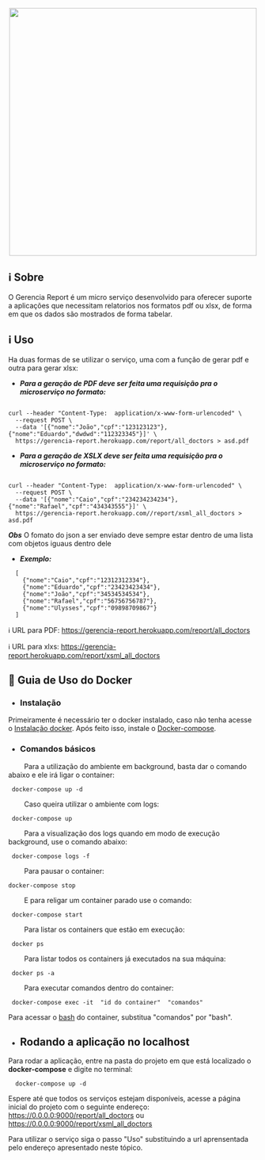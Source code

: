 <p align="center"><a href="https://i.imgur.com/LbrJ2e6.png" target="_blank"><img width="500"src="https://i.imgur.com/LbrJ2e6.png"></a></p>
<p align="center">
        
## ℹ️ Sobre
O Gerencia Report é um micro serviço desenvolvido para oferecer suporte a aplicações que necessitam relatorios nos formatos pdf ou xlsx, de forma em que os dados são mostrados de forma tabelar.

## ℹ️ Uso

Ha duas formas de se utilizar o serviço, uma com a função de gerar pdf e outra para gerar xlsx:

* ***Para a geração de PDF deve ser feita uma requisição pra o microserviço no formato:***

```Terminal

curl --header "Content-Type:  application/x-www-form-urlencoded" \
  --request POST \
  --data '[{"nome":"João","cpf":"123123123"},{"nome":"Eduardo","dwdwd":"112323345"}]' \
  https://gerencia-report.herokuapp.com/report/all_doctors > asd.pdf

```

* ***Para a geração de XSLX deve ser feita uma requisição pra o microserviço no formato:***

```Terminal

curl --header "Content-Type:  application/x-www-form-urlencoded" \
  --request POST \
  --data '[{"nome":"Caio","cpf":"234234234234"},{"nome":"Rafael","cpf":"434343555"}]' \
  https://gerencia-report.herokuapp.com//report/xsml_all_doctors > asd.pdf

```

***Obs*** O fomato do json a ser enviado deve sempre estar dentro de uma lista com objetos iguaus dentro dele

* ***Exemplo:***


```Terminal
  [
    {"nome":"Caio","cpf":"12312312334"},
    {"nome":"Eduardo","cpf":"23423423434"},
    {"nome":"João","cpf":"34534534534"},
    {"nome":"Rafael","cpf":"56756756787"},
    {"nome":"Ulysses","cpf":"09898709867"} 
  ]

```



ℹ️ URL para PDF: https://gerencia-report.herokuapp.com/report/all_doctors

ℹ️ URL para xlxs: https://gerencia-report.herokuapp.com/report/xsml_all_doctors

## 🐳 Guia de Uso do Docker

* ### Instalação
Primeiramente é necessário ter o docker instalado, caso não tenha acesse o [Instalação docker](https://docs.docker.com/engine/installation/linux/docker-ce/). Após feito isso, instale o [Docker-compose](https://docs.docker.com/compose/install/).

* ### Comandos básicos 

 &emsp;&emsp; Para a utilização do ambiente em background, basta dar o comando abaixo e ele irá ligar o container:
 
 ```terminal
  docker-compose up -d
 ```
 &emsp;&emsp; Caso queira utilizar o ambiente com logs:

 ```terminal
  docker-compose up 
 ```
 &emsp;&emsp; Para a visualização dos logs quando em modo de execução background, use o comando abaixo:

 ```terminal
  docker-compose logs -f
 ```

 &emsp;&emsp; Para pausar o container:

  ```terminal
  docker-compose stop
 ```
 &emsp;&emsp; E para religar um container parado use o comando: 
 
 ```terminal
  docker-compose start 
 ```

 &emsp;&emsp; Para listar os containers que estão em execução:
 
 ```terminal
  docker ps
 ```
 &emsp;&emsp; Para listar todos os containers já executados na sua máquina:
 
 ```terminal
  docker ps -a
 ```
 &emsp;&emsp; Para executar comandos dentro do container:
 
 ```terminal
  docker-compose exec -it  "id do container"  "comandos"
 ```
 Para acessar o [bash](https://www.gnu.org/software/bash/) do container, substitua "comandos" por "bash".

* ## Rodando a aplicação no localhost

Para rodar a aplicação, entre na pasta do projeto em que está localizado o __docker-compose__ e digite no terminal:

```
  docker-compose up -d
```
Espere até que todos os serviços estejam disponíveis, acesse a página inicial do projeto com o seguinte endereço: https://0.0.0.0:9000/report/all_doctors ou  https://0.0.0.0:9000/report/xsml_all_doctors

Para utilizar o serviço siga o passo "Uso" substituindo a url aprensentada pelo endereço apresentado neste tópico.

